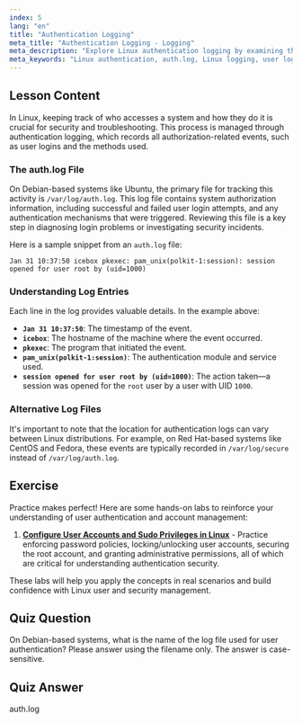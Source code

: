 ```yaml
---
index: 5
lang: "en"
title: "Authentication Logging"
meta_title: "Authentication Logging - Logging"
meta_description: "Explore Linux authentication logging by examining the /var/log/auth.log file. This guide helps beginners understand user login events, authentication methods, and how to troubleshoot access issues for better Linux security."
meta_keywords: "Linux authentication, auth.log, Linux logging, user login, Linux security, system authorization, troubleshoot login, authentication methods, beginner, tutorial, guide, secure log"
---
```


## Lesson Content

In Linux, keeping track of who accesses a system and how they do it is crucial for security and troubleshooting. This process is managed through authentication logging, which records all authorization-related events, such as user logins and the methods used.

### The auth.log File

On Debian-based systems like Ubuntu, the primary file for tracking this activity is `/var/log/auth.log`. This log file contains system authorization information, including successful and failed user login attempts, and any authentication mechanisms that were triggered. Reviewing this file is a key step in diagnosing login problems or investigating security incidents.

Here is a sample snippet from an `auth.log` file:

```plaintext
Jan 31 10:37:50 icebox pkexec: pam_unix(polkit-1:session): session opened for user root by (uid=1000)
```

### Understanding Log Entries

Each line in the log provides valuable details. In the example above:

- **`Jan 31 10:37:50`**: The timestamp of the event.
- **`icebox`**: The hostname of the machine where the event occurred.
- **`pkexec`**: The program that initiated the event.
- **`pam_unix(polkit-1:session)`**: The authentication module and service used.
- **`session opened for user root by (uid=1000)`**: The action taken—a session was opened for the `root` user by a user with UID `1000`.

### Alternative Log Files

It's important to note that the location for authentication logs can vary between Linux distributions. For example, on Red Hat-based systems like CentOS and Fedora, these events are typically recorded in `/var/log/secure` instead of `/var/log/auth.log`.

## Exercise

Practice makes perfect! Here are some hands-on labs to reinforce your understanding of user authentication and account management:

1. **[Configure User Accounts and Sudo Privileges in Linux](https://labex.io/labs/comptia-configure-user-accounts-and-sudo-privileges-in-linux-590856)** - Practice enforcing password policies, locking/unlocking user accounts, securing the root account, and granting administrative permissions, all of which are critical for understanding authentication security.

These labs will help you apply the concepts in real scenarios and build confidence with Linux user and security management.

## Quiz Question

On Debian-based systems, what is the name of the log file used for user authentication? Please answer using the filename only. The answer is case-sensitive.

## Quiz Answer

auth.log
